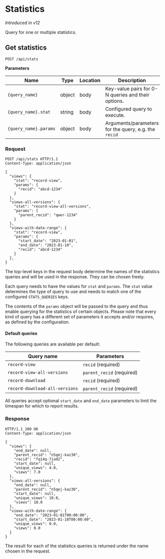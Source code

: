 # Statistics

_Introduced in v12_

Query for one or multiple statistics.

## Get statistics

`POST /api/stats`

**Parameters**

| Name                  | Type   | Location | Description                                          |
| --------------------- | ------ | -------- | ---------------------------------------------------- |
| `{query_name}`        | object | body     | Key-value pairs for 0-N queries and their options.   |
| `{query_name}.stat`   | string | body     | Configured query to execute.                         |
| `{query_name}.params` | object | body     | Arguments/parameters for the query, e.g. the `recid` |

### Request

```http
POST /api/stats HTTP/1.1
Content-Type: application/json

{
  "views": {
    "stat": "record-view",
    "params": {
      "recid": "abcd-1234"
    }
  },
  "views-all-versions": {
    "stat": "record-view-all-versions",
    "params": {
      "parent_recid": "qwer-1234"
    }
  },
  "views-with-date-range": {
    "stat": "record-view",
    "params": {
      "start_date": "2023-01-01",
      "end_date": "2023-01-10",
      "recid": "abcd-1234"
    }
  },
}
```

The top-level keys in the request body determine the names of the statistics queries and
will be used in the response.
They can be chosen freely.

Each query needs to have the values for `stat` and `params`.
The `stat` value determines the type of query to use and needs to match one of the configured
`STATS_QUERIES` keys.

The contents of the `params` object will be passed to the query and thus enable querying
for the statistics of certain objects.
Please note that every kind of query has a different set of parameters it accepts and/or
requires, as defined by the configuration.

#### Default queries

The following queries are available per default:

| Query name                     | Parameters                |
| ------------------------------ | ------------------------- |
| `record-view`                  | `recid` (required)        |
| `record-view-all-versions`     | `parent_recid` (required) |
| `record-download`              | `recid` (required)        |
| `record-download-all-versions` | `parent_recid` (required) |

All queries accept optional `start_date` and `end_date` parameters to limit the timespan
for which to report results.

### Response
```http
HTTP/1.1 200 OK
Content-Type: application/json

{
  "views": {
    "end_date": null,
    "parent_recid": "n5qej-kaz30",
    "recid": "fq14q-7ja92",
    "start_date": null,
    "unique_views": 4.0,
    "views": 7.0
  },
  "views-all-versions": {
    "end_date": null,
    "parent_recid": "n5qej-kaz30",
    "start_date": null,
    "unique_views": 10.0,
    "views": 18.0
  },
  "views-with-date-range": {
    "end_date": "2023-01-01T00:00:00",
    "start_date": "2023-01-10T00:00:00",
    "unique_views": 0.0,
    "views": 0.0
  }
}
```

The result for each of the statistics queries is returned under the name chosen in the request.
